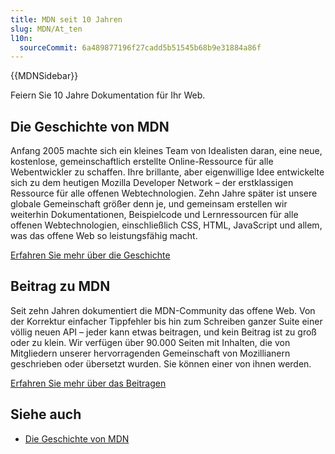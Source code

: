 ```yaml
---
title: MDN seit 10 Jahren
slug: MDN/At_ten
l10n:
  sourceCommit: 6a489877196f27cadd5b51545b68b9e31884a86f
---
```


{{MDNSidebar}}

Feiern Sie 10 Jahre Dokumentation für Ihr Web.

## Die Geschichte von MDN

Anfang 2005 machte sich ein kleines Team von Idealisten daran, eine neue, kostenlose, gemeinschaftlich erstellte Online-Ressource für alle Webentwickler zu schaffen. Ihre brillante, aber eigenwillige Idee entwickelte sich zu dem heutigen Mozilla Developer Network – der erstklassigen Ressource für alle offenen Webtechnologien. Zehn Jahre später ist unsere globale Gemeinschaft größer denn je, und gemeinsam erstellen wir weiterhin Dokumentationen, Beispielcode und Lernressourcen für alle offenen Webtechnologien, einschließlich CSS, HTML, JavaScript und allem, was das offene Web so leistungsfähig macht.

[Erfahren Sie mehr über die Geschichte](/de/docs/MDN/At_ten/History_of_MDN)

## Beitrag zu MDN

Seit zehn Jahren dokumentiert die MDN-Community das offene Web. Von der Korrektur einfacher Tippfehler bis hin zum Schreiben ganzer Suite einer völlig neuen API – jeder kann etwas beitragen, und kein Beitrag ist zu groß oder zu klein. Wir verfügen über 90.000 Seiten mit Inhalten, die von Mitgliedern unserer hervorragenden Gemeinschaft von Mozillianern geschrieben oder übersetzt wurden. Sie können einer von ihnen werden.

[Erfahren Sie mehr über das Beitragen](/de/docs/MDN/Community/Contributing)

## Siehe auch

- [Die Geschichte von MDN](/de/docs/MDN/At_ten/History_of_MDN)
